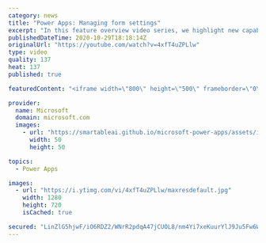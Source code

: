 ```yaml
---
category: news
title: "Power Apps: Managing form settings"
excerpt: "In this feature overview video series, we highlight new capabilities included in the latest update to Microsoft Power Apps.  Improvements to Microsoft Power Apps for managing form settings and events allow users to set various features on a form in the new modern designer.   Get the most out of Power"
publishedDateTime: 2020-10-29T18:18:14Z
originalUrl: "https://youtube.com/watch?v=4xfT4uZPLlw"
type: video
quality: 137
heat: 137
published: true

featuredContent: "<iframe width=\"800\" height=\"500\" frameborder=\"0\" src=\"https://www.youtube.com/embed/4xfT4uZPLlw\" allow=\"accelerometer; autoplay; encrypted-media; gyroscope; picture-in-picture\" allowfullscreen></iframe>"

provider:
  name: Microsoft
  domain: microsoft.com
  images:
    - url: "https://smartableai.github.io/microsoft-power-apps/assets/images/organizations/microsoft.com-50x50.jpg"
      width: 50
      height: 50

topics:
  - Power Apps

images:
  - url: "https://i.ytimg.com/vi/4xfT4uZPLlw/maxresdefault.jpg"
    width: 1280
    height: 720
    isCached: true

secured: "LinZlG5hjwF/iO6RDZ2/WNrR2pdqA47jCUOL8/nm4Yi7xeKuurYlJ9Ju5Fw6WiwcphD5IGkwgkiu/QorX9zFysbQaGceB6dD9QQXwBvqTt+7XI9w0JAlMlxF+kD/gVPBK74be9s+fIChOBhTdXavRveS2X1+RzwoBP3TR+gD11xMw1AxQ1eKBj55yYxZ0FWHAUm0nuWUvdkphqDHrcDkzk5Ffd8dKIM7ECq2AVlgqioay+1YvtVOtYqgm2ohS5FqqiT+RGa1HaK8Xxp0GHYWeZ7I9W22cWVkSUFhcY7GWxgCvNe0uBYoiTs85Iy+NT3MrCYcpx0mMgB6MmhN6xvlZyWT+IhttFxuaBrvCT01cK8kde9gJpZVawZi0ntjyihGsxEYlmb1Grv19s1uLZW2tTB6tQ55Or3vzFNLKct0JpkTWDZXDYO/b51GkEDtqlOK;8a3uGqnceua3e5zxmbAs8w=="
---
```


